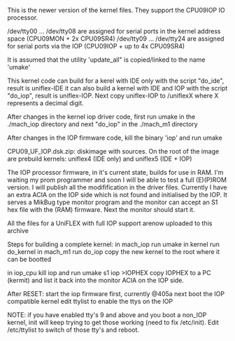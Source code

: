 This is the newer version of the kernel files. They support the CPU09IOP IO processor.

/dev/tty00 ... /dev/tty08 are assigned for serial ports in the kernel address space (CPU09MON + 2x CPU09SR4)
/dev/tty09 ... /dev/tty24 are assigned for serial ports via the IOP (CPU09IOP + up to 4x CPU09SR4)

It is assumed that the utility 'update_all" is copied/linked to the name 'umake'

This kernel code can build for a kerel with IDE only with the script "do_ide", result is uniflex-IDE
it can also build a kernel with IDE and IOP with the script "do_iop", result is uniflex-IOP.
Next copy uniflex-IOP to /uniflexX where X represents a decimal digit.

After changes in the kernel iop driver code, first run umake in the ./mach_iop directory and next "do_iop"
in the ./mach_m1 directory

After changes in the IOP firmware code, kill the binary 'iop' and run umake

CPU09_UF_IOP.dsk.zip: diskimage with sources. 
On the root of the image are prebuild kernels: uniflex4 (IDE only) and uniflex5 (IDE + IOP)

The IOP processor firmware, in it's current state, builds for use in RAM. I'm waiting my prom programmer and soon
I will be able to test a full (E)(P)ROM version. I will publish all the modifification in the driver files. Currently I have an extra ACIA on the IOP side which is not found and initialised  by the IOP. It serves a MikBug type monitor program and the
monitor can accept an S1 hex file with the (RAM) firmware. Next the monitor should start it.

All the files for a UniFLEX with full IOP support arenow uploaded to this archive

Steps for building a complete kernel:
in mach_iop run umake
in kernel   run do_kernel
in mach_m1  run do_iop
copy the new kernel to the root where it can be bootted

in iop_cpu  kill iop and run umake
s1 iop >IOPHEX
copy IOPHEX to a PC (kermit) and list it back into the monitor ACIA on the IOP side.

After RESET: start the iop firmware first, currently @405a
next boot the IOP compatible kernel
edit ttylist to enable the ttys on the IOP

NOTE: if you have enabled tty's 9 and above and you boot a non_IOP kernel, init will keep trying
to get those working (need to fix /etc/init). Edit /etc/ttylist to switch of those tty's and reboot.
